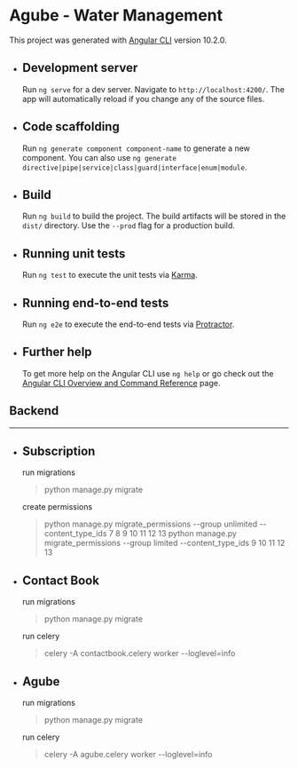 # Agube - Water Management

This project was generated with [Angular CLI](https://github.com/angular/angular-cli) version 10.2.0.

- ## Development server

  Run `ng serve` for a dev server. Navigate to `http://localhost:4200/`. The app will automatically reload if you change any of the source files.

- ## Code scaffolding

  Run `ng generate component component-name` to generate a new component. You can also use `ng generate directive|pipe|service|class|guard|interface|enum|module`.

- ## Build

  Run `ng build` to build the project. The build artifacts will be stored in the `dist/` directory. Use the `--prod` flag for a production build.

- ## Running unit tests

  Run `ng test` to execute the unit tests via [Karma](https://karma-runner.github.io).

- ## Running end-to-end tests

  Run `ng e2e` to execute the end-to-end tests via [Protractor](http://www.protractortest.org/).

- ## Further help

  To get more help on the Angular CLI use `ng help` or go check out the [Angular CLI Overview and Command Reference](https://angular.io/cli) page.

## Backend
___

- ## Subscription

  run migrations
    > python manage.py migrate

  create permissions
    > python manage.py migrate_permissions --group unlimited --content_type_ids 7 8 9 10 11 12 13
    > python manage.py migrate_permissions --group limited --content_type_ids 9 10 11 12 13

- ## Contact Book

  run migrations
    > python manage.py migrate

  run celery
    > celery -A contactbook.celery worker --loglevel=info

- ## Agube

  run migrations
    > python manage.py migrate

  run celery
    > celery -A agube.celery worker --loglevel=info
